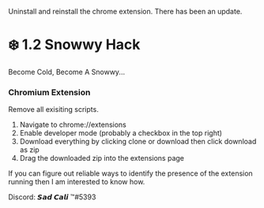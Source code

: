 Uninstall and reinstall the chrome extension. There has been an update.
# ❄️ 1.2 Snowwy Hack

Become Cold, Become A Snowwy...

### Chromium Extension
Remove all exisiting scripts.

1. Navigate to chrome://extensions
2. Enable developer mode (probably a checkbox in the top right)
3. Download everything by clicking clone or download then click download as zip
4. Drag the downloaded zip into the extensions page

If you can figure out reliable ways to identify the presence of the extension running then I am interested to know how.



Discord: 𝙎𝙖𝙙 𝘾𝙖𝙡𝙞  ™#5393
